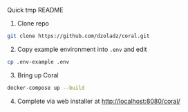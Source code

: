 Quick tmp README

1. Clone repo
```bash
git clone https://github.com/dzoladz/coral.git
```

2. Copy example environment into `.env` and edit
```bash
cp .env-example .env
```

3. Bring up Coral
```bash
docker-compose up --build
```

4. Complete via web installer at <http://localhost:8080/coral/>
